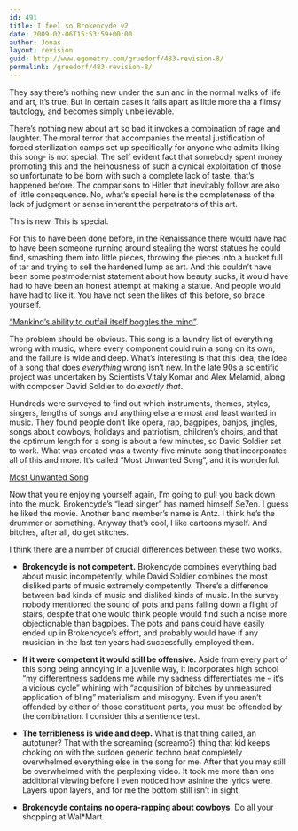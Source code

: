 ```yaml
---
id: 491
title: I feel so Brokencyde v2
date: 2009-02-06T15:53:59+00:00
author: Jonas
layout: revision
guid: http://www.egometry.com/gruedorf/483-revision-8/
permalink: /gruedorf/483-revision-8/
---
```

They say there&#8217;s nothing new under the sun and in the normal walks of life and art, it&#8217;s true. But in certain cases it falls apart as little more tha a flimsy tautology, and becomes simply unbelievable. 

There&#8217;s nothing new about art so bad it invokes a combination of rage and laughter. The moral terror that accompanies the mental justification of forced sterilization camps set up specifically for anyone who admits liking this song- is not special. The self evident fact that somebody spent money promoting this and the heinousness of such a cynical exploitation of those so unfortunate to be born with such a complete lack of taste, that&#8217;s happened before. The comparisons to Hitler that inevitably follow are also of little consequence. No, what&#8217;s special here is the completeness of the lack of judgment or sense inherent the perpetrators of this art.

This is new. This is special.

For this to have been done before, in the Renaissance there would have had to have been someone running around stealing the worst statues he could find, smashing them into little pieces, throwing the pieces into a bucket full of tar and trying to sell the hardened lump as art. And this couldn&#8217;t have been some postmodernist statement about how beauty sucks, it would have had to have been an honest attempt at making a statue. And people would have had to like it. You have not seen the likes of this before, so brace yourself.

  
[&#8220;Mankind&#8217;s ability to outfail itself boggles the mind&#8221;](http://vimeo.com/1651661).

The problem should be obvious. This song is a laundry list of everything wrong with music, where every component could ruin a song on its own, and the failure is wide and deep. What&#8217;s interesting is that this idea, the idea of a song that does _everything_ wrong isn&#8217;t new. In the late 90s a scientific project was undertaken by Scientists Vitaly Komar and Alex Melamid, along with composer David Soldier to do _exactly that_.

Hundreds were surveyed to find out which instruments, themes, styles, singers, lengths of songs and anything else are most and least wanted in music. They found people don&#8217;t like opera, rap, bagpipes, banjos, jingles, songs about cowboys, holidays and patriotism, children&#8217;s choirs, and that the optimum length for a song is about a few minutes, so David Soldier set to work. What was created was a twenty-five minute song that incorporates all of this and more. It&#8217;s called &#8220;Most Unwanted Song&#8221;, and it is wonderful.

[Most Unwanted Song](http://blog.wired.com/music/files/KomarMelamid_The-Most-UnwantedSong.mp3)

Now that you&#8217;re enjoying yourself again, I&#8217;m going to pull you back down into the muck. Brokencyde&#8217;s &#8220;lead singer&#8221; has named himself Se7en. I guess he liked the movie. Another band member&#8217;s name is Antz. I think he&#8217;s the drummer or something. Anyway that&#8217;s cool, I like cartoons myself. And bitches, after all, do get stitches.

I think there are a number of crucial differences between these two works.

  * **Brokencyde is not competent.** Brokencyde combines everything bad about music incompetently, while David Soldier combines the most disliked parts of music extremely competently. There&#8217;s a difference between bad kinds of music and disliked kinds of music. In the survey nobody mentioned the sound of pots and pans falling down a flight of stairs, despite that one would think people would find such a noise more objectionable than bagpipes. The pots and pans could have easily ended up in Brokencyde&#8217;s effort, and probably would have if any musician in the last ten years had successfully employed them.

  * **If it were competent it would still be offensive.** Aside from every part of this song being annoying in a juvenile way, it incorporates high school &#8220;my differentness saddens me while my sadness differentiates me &#8211; it&#8217;s a vicious cycle&#8221; whining with &#8220;acquisition of bitches by unmeasured application of bling&#8221; materialism and misogyny. Even if you aren&#8217;t offended by either of those constituent parts, you must be offended by the combination. I consider this a sentience test.

  * **The terribleness is wide and deep.** What is that thing called, an autotuner? That with the screaming (screamo?) thing that kid keeps choking on with the sudden generic techno beat completely overwhelmed everything else in the song for me. After that you may still be overwhelmed with the perplexing video. It took me more than one additional viewing before I even noticed how asinine the lyrics were. Layers upon layers, and for me the bottom still isn&#8217;t in sight.

  * **Brokencyde contains no opera-rapping about cowboys**. Do all your shopping at Wal*Mart.